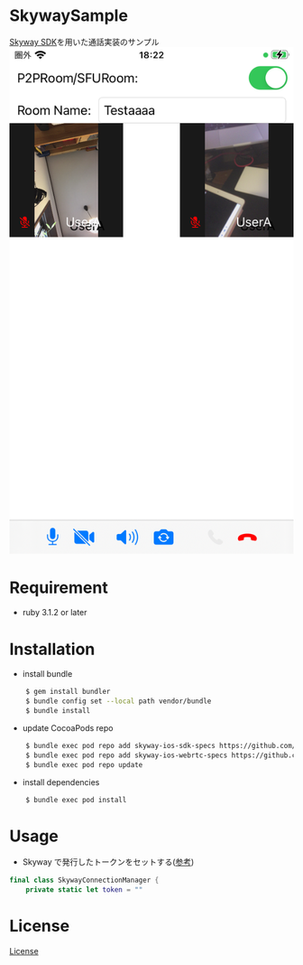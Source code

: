 # SkywaySample

[Skyway SDK](https://skyway.ntt.com/ja/docs/)を用いた通話実装のサンプル
![サンプル](https://github.com/shuheyheyhey/SampleSkyway/blob/main/example.PNG "")

# Requirement

* ruby 3.1.2 or later

# Installation

* install bundle
```bash
    $ gem install bundler
    $ bundle config set --local path vendor/bundle
    $ bundle install
```

* update CocoaPods repo
```bash
    $ bundle exec pod repo add skyway-ios-sdk-specs https://github.com/skyway/skyway-ios-sdk-specs.git
    $ bundle exec pod repo add skyway-ios-webrtc-specs https://github.com/skyway/skyway-ios-webrtc-specs.git
    $ bundle exec pod repo update
```

* install dependencies
```bash
    $ bundle exec pod install
```

# Usage

* Skyway で発行したトークンをセットする([参考](https://skyway.ntt.com/ja/docs/user-guide/authentication/))
```swift
final class SkywayConnectionManager {
    private static let token = ""
```

# License

[License](https://github.com/shuheyheyhey/SampleSkyway/blob/main/LICENSE)
